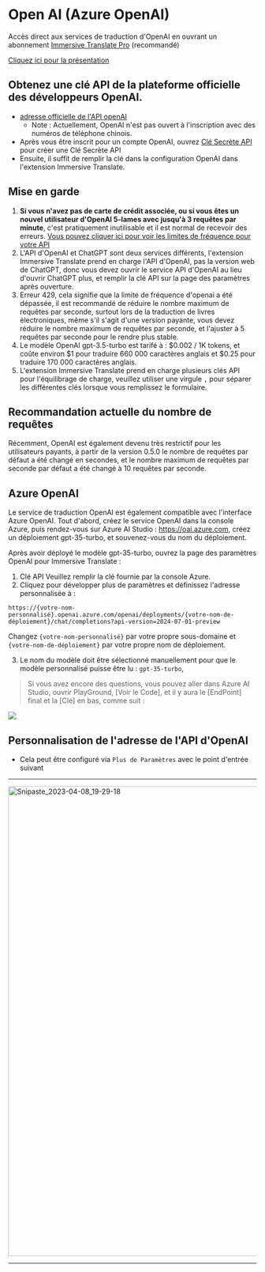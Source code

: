 # Open AI (Azure OpenAI)

Accès direct aux services de traduction d'OpenAI en ouvrant un abonnement [Immersive Translate Pro](https://immersivetranslate.com/en/pricing/) (recommandé)

[Cliquez ici pour la présentation](https://immersivetranslate.com/en/pricing/)

## Obtenez une clé API de la plateforme officielle des développeurs OpenAI.

- [adresse officielle de l'API openAI](https://openai.com/api/)
  - Note : Actuellement, OpenAI n'est pas ouvert à l'inscription avec des numéros de téléphone chinois.
- Après vous être inscrit pour un compte OpenAI, ouvrez [Clé Secrète API](https://platform.openai.com/account/api-keys) pour créer une Clé Secrète API
- Ensuite, il suffit de remplir la clé dans la configuration OpenAI dans l'extension Immersive Translate.

## Mise en garde

1. **Si vous n'avez pas de carte de crédit associée, ou si vous êtes un nouvel utilisateur d'OpenAI 5-lames avec jusqu'à 3 requêtes par minute**, c'est pratiquement inutilisable et il est normal de recevoir des erreurs. [Vous pouvez cliquer ici pour voir les limites de fréquence pour votre API](https://platform.openai.com/account/rate-limits)
2. L'API d'OpenAI et ChatGPT sont deux services différents, l'extension Immersive Translate prend en charge l'API d'OpenAI, pas la version web de ChatGPT, donc vous devez ouvrir le service API d'OpenAI au lieu d'ouvrir ChatGPT plus, et remplir la clé API sur la page des paramètres après ouverture.
3. Erreur 429, cela signifie que la limite de fréquence d'openai a été dépassée, il est recommandé de réduire le nombre maximum de requêtes par seconde, surtout lors de la traduction de livres électroniques, même s'il s'agit d'une version payante, vous devez réduire le nombre maximum de requêtes par seconde, et l'ajuster à 5 requêtes par seconde pour le rendre plus stable.
4. Le modèle OpenAI gpt-3.5-turbo est tarifé à : $0.002 / 1K tokens, et coûte environ $1 pour traduire 660 000 caractères anglais et $0.25 pour traduire 170 000 caractères anglais.
5. L'extension Immersive Translate prend en charge plusieurs clés API pour l'équilibrage de charge, veuillez utiliser une virgule `,` pour séparer les différentes clés lorsque vous remplissez le formulaire.

## Recommandation actuelle du nombre de requêtes

Récemment, OpenAI est également devenu très restrictif pour les utilisateurs payants, à partir de la version 0.5.0 le nombre de requêtes par défaut a été changé en secondes, et le nombre maximum de requêtes par seconde par défaut a été changé à 10 requêtes par seconde.

## Azure OpenAI

Le service de traduction OpenAI est également compatible avec l'interface Azure OpenAI. Tout d'abord, créez le service OpenAI dans la console Azure, puis rendez-vous sur Azure AI Studio : https://oai.azure.com, créez un déploiement gpt-35-turbo, et souvenez-vous du nom du déploiement.

Après avoir déployé le modèle gpt-35-turbo, ouvrez la page des paramètres OpenAI pour Immersive Translate :

1. Clé API Veuillez remplir la clé fournie par la console Azure.
2. Cliquez pour développer plus de paramètres et définissez l'adresse personnalisée à :

`https://{votre-nom-personnalisé}.openai.azure.com/openai/deployments/{votre-nom-de-déploiement}/chat/completions?api-version=2024-07-01-preview`

Changez `{votre-nom-personnalisé}` par votre propre sous-domaine et `{votre-nom-de-déploiement}` par votre propre nom de déploiement.

3. Le nom du modèle doit être sélectionné manuellement pour que le modèle personnalisé puisse être lu : `gpt-35-turbo`,

> Si vous avez encore des questions, vous pouvez aller dans Azure AI Studio, ouvrir PlayGround, [Voir le Code], et il y aura le [EndPoint] final et la [Clé] en bas, comme suit :

![](https://s.immersivetranslate.com/static/official-static/assets/docs/doc-assets/azure-openai-key.jpg)

## Personnalisation de l'adresse de l'API d'OpenAI

- Cela peut être configuré via `Plus de Paramètres` avec le point d'entrée suivant

---

<img width="951" alt="Snipaste_2023-04-08_19-29-18" src="https://user-images.githubusercontent.com/5794691/230718739-ff661ce3-04af-4391-8efc-9a5a1c8374b0.png"/>

---
